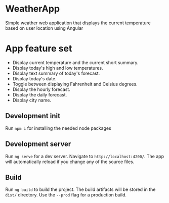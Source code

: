 # WeatherApp

Simple weather web application that displays the current temperature based on user location using Angular

# App feature set

- Display current temperature and the current short summary.
- Display today's high and low temperatures.
- Display text summary of today's forecast.
- Display today's date.
- Toggle between displaying Fahrenheit and Celsius degrees.
- Display the hourly forecast.
- Display the daily forecast.
- Display city name.

## Development init
Run `npm i` for installing the needed node packages

## Development server
Run `ng serve` for a dev server. Navigate to `http://localhost:4200/`. The app will automatically reload if you change any of the source files.

## Build

Run `ng build` to build the project. The build artifacts will be stored in the `dist/` directory. Use the `--prod` flag for a production build.
